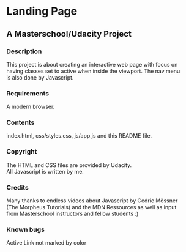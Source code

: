 
# Landing Page

## A Masterschool/Udacity Project

### Description

This project is about creating an interactive web page with focus on    
having classes set to active when inside the viewport. The nav menu    
is also done by Javascript.

### Requirements

A modern browser.

### Contents

index.html, css/styles.css, js/app.js and this README file.   

### Copyright

The HTML and CSS files are provided by Udacity.   
All Javascript is written by me.

### Credits

Many thanks to endless videos about Javascript by Cedric Mössner   
(The Morpheus Tutorials) and the MDN Ressources as well as input   
from Masterschool instructors and fellow students :)

### Known bugs

Active Link not marked by color